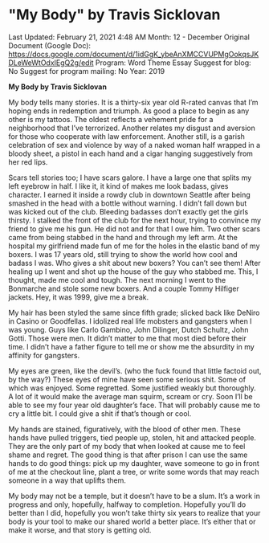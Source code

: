 # "My Body" by Travis Sicklovan

Last Updated: February 21, 2021 4:48 AM
Month: 12 - December
Original Document (Google Doc): https://docs.google.com/document/d/1idGgK_ybeAnXMCCVUPMgOokqsJKDLeWeWtOdxIEgQ2g/edit
Program: Word Theme Essay
Suggest for blog: No
Suggest for program mailing: No
Year: 2019

**My Body by Travis Sicklovan**

My body tells many stories. It is a thirty-six year old R-rated canvas that I’m hoping ends in redemption and triumph. As good a place to begin as any other is my tattoos. The oldest reflects a vehement pride for a neighborhood that I’ve terrorized. Another relates my disgust and aversion for those who cooperate with law enforcement. Another still, is a garish celebration of sex and violence by way of a naked woman half wrapped in a bloody sheet, a pistol in each hand and a cigar hanging suggestively from her red lips.

Scars tell stories too; I have scars galore. I have a large one that splits my left eyebrow in half. I like it, it kind of makes me look badass, gives character. I earned it inside a rowdy club in downtown Seattle after being smashed in the head with a bottle without warning. I didn’t fall down but was kicked out of the club. Bleeding badasses don’t exactly get the girls thirsty. I stalked the front of the club for the next hour, trying to convince my friend to give me his gun. He did not and for that I owe him. Two other scars came from being stabbed in the hand and through my left arm. At the hospital my girlfriend made fun of me for the holes in the elastic band of my boxers. I was 17 years old, still trying to show the world how cool and badass I was. Who gives a shit about new boxers? You can’t see them! After healing up I went and shot up the house of the guy who stabbed me. This, I thought, made me cool and tough. The next morning I went to the Bonmarche and stole some new boxers. And a couple Tommy Hilfiger jackets. Hey, it was 1999, give me a break.

My hair has been styled the same since fifth grade; slicked back like DeNiro in Casino or Goodfellas. I idolized real life mobsters and gangsters when I was young. Guys like Carlo Gambino, John Dilinger, Dutch Schultz, John Gotti. Those were men. It didn’t matter to me that most died before their time. I didn’t have a father figure to tell me or show me the absurdity in my affinity for gangsters.

My eyes are green, like the devil’s. (who the fuck found that little factoid out, by the way?) These eyes of mine have seen some serious shit. Some of which was enjoyed. Some regretted. Some justified weakly but thoroughly. A lot of it would make the average man squirm, scream or cry. Soon I’ll be able to see my four year old daughter’s face. That will probably cause me to cry a little bit. I could give a shit if that’s though or cool.

My hands are stained, figuratively, with the blood of other men. These hands have pulled triggers, tied people up, stolen, hit and attacked people. They are the only part of my body that when looked at cause me to feel shame and regret. The good thing is that after prison I can use the same hands to do good things: pick up my daughter, wave someone to go in front of me at the checkout line, plant a tree, or write some words that may reach someone in a way that uplifts them.

My body may not be a temple, but it doesn’t have to be a slum. It’s a work in progress and only, hopefully, halfway to completion. Hopefully you’ll do better than I did, hopefully you won’t take thirty six years to realize that your body is your tool to make our shared world a better place. It’s either that or make it worse, and that story is getting old.